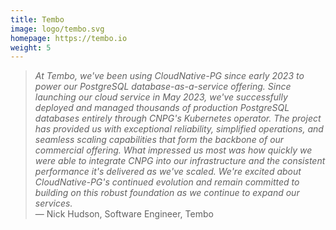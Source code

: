 ```yaml
---
title: Tembo
image: logo/tembo.svg
homepage: https://tembo.io
weight: 5
---
```


> _At Tembo, we've been using CloudNative-PG since early 2023 to power our PostgreSQL database-as-a-service offering. Since launching our cloud service in May 2023, we've successfully deployed and managed thousands of production PostgreSQL databases entirely through CNPG's Kubernetes operator. The project has provided us with exceptional reliability, simplified operations, and seamless scaling capabilities that form the backbone of our commercial offering. What impressed us most was how quickly we were able to integrate CNPG into our infrastructure and the consistent performance it's delivered as we've scaled. We're excited about CloudNative-PG's continued evolution and remain committed to building on this robust foundation as we continue to expand our services._ 
\
— Nick Hudson, Software Engineer, Tembo
